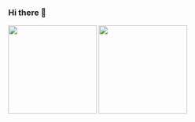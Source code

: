 ### Hi there 👋

<p>  
<!-- GitHub Stats -->  
<img height="180em" src="https://github-readme-stats.vercel.app/api?username=VnX-SolidSnake&include_all_commits=true&show_icons=true&hide_border=true&count_private=true" />

<!-- Most Used Languages -->  
<img height="180em" src="https://github-readme-stats.vercel.app/api/top-langs/?username=VnX-SolidSnake&include_all_commits=true&count_private=true&show_icons=true&hide_border=true&layout=compact&langs_count=8"/>  
</p>  
